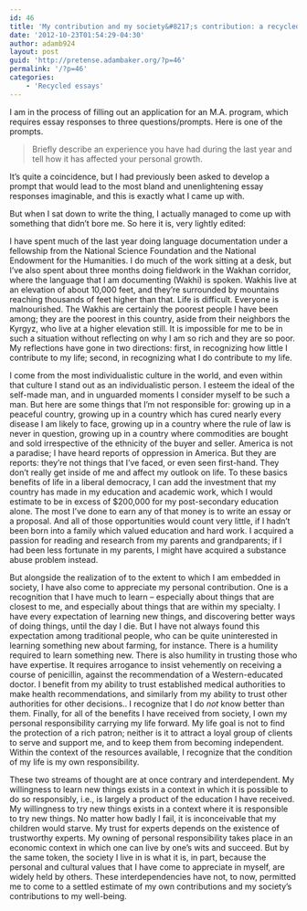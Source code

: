 ```yaml
---
id: 46
title: 'My contribution and my society&#8217;s contribution: a recycled college admission essay'
date: '2012-10-23T01:54:29-04:30'
author: adamb924
layout: post
guid: 'http://pretense.adambaker.org/?p=46'
permalink: '/?p=46'
categories:
    - 'Recycled essays'
---
```


I am in the process of filling out an application for an M.A. program, which requires essay responses to three questions/prompts. Here is one of the prompts.

> Briefly describe an experience you have had during the last year and tell how it has affected your personal growth.

It’s quite a coincidence, but I had previously been asked to develop a prompt that would lead to the most bland and unenlightening essay responses imaginable, and this is exactly what I came up with.

But when I sat down to write the thing, I actually managed to come up with something that didn’t bore me. So here it is, very lightly edited:

I have spent much of the last year doing language documentation under a fellowship from the National Science Foundation and the National Endowment for the Humanities. I do much of the work sitting at a desk, but I’ve also spent about three months doing fieldwork in the Wakhan corridor, where the language that I am documenting (Wakhi) is spoken. Wakhis live at an elevation of about 10,000 feet, and they’re surrounded by mountains reaching thousands of feet higher than that. Life is difficult. Everyone is malnourished. The Wakhis are certainly the poorest people I have been among; they are the poorest in this country, aside from their neighbors the Kyrgyz, who live at a higher elevation still. It is impossible for me to be in such a situation without reflecting on why I am so rich and they are so poor. My reflections have gone in two directions: first, in recognizing how little I contribute to my life; second, in recognizing what I do contribute to my life.

I come from the most individualistic culture in the world, and even within that culture I stand out as an individualistic person. I esteem the ideal of the self-made man, and in unguarded moments I consider myself to be such a man. But here are some things that I’m not responsible for: growing up in a peaceful country, growing up in a country which has cured nearly every disease I am likely to face, growing up in a country where the rule of law is never in question, growing up in a country where commodities are bought and sold irrespective of the ethnicity of the buyer and seller. America is not a paradise; I have heard reports of oppression in America. But they are reports: they’re not things that I’ve faced, or even seen first-hand. They don’t really get inside of me and affect my outlook on life. To these basics benefits of life in a liberal democracy, I can add the investment that my country has made in my education and academic work, which I would estimate to be in excess of $200,000 for my post-secondary education alone. The most I’ve done to earn any of that money is to write an essay or a proposal. And all of those opportunities would count very little, if I hadn’t been born into a family which valued education and hard work. I acquired a passion for reading and research from my parents and grandparents; if I had been less fortunate in my parents, I might have acquired a substance abuse problem instead.

But alongside the realization of to the extent to which I am embedded in society, I have also come to appreciate my personal contribution. One is a recognition that I have much to learn – especially about things that are closest to me, and especially about things that are within my specialty. I have every expectation of learning new things, and discovering better ways of doing things, until the day I die. But I have not always found this expectation among traditional people, who can be quite uninterested in learning something new about farming, for instance. There is a humility required to learn something new. There is also humility in trusting those who have expertise. It requires arrogance to insist vehemently on receiving a course of penicillin, against the recommendation of a Western-educated doctor. I benefit from my ability to trust established medical authorities to make health recommendations, and similarly from my ability to trust other authorities for other decisions.. I recognize that I do *not* know better than them. Finally, for all of the benefits I have received from society, I own my personal responsibility carrying my life forward. My life goal is not to find the protection of a rich patron; neither is it to attract a loyal group of clients to serve and support me, and to keep them from becoming independent. Within the context of the resources available, I recognize that the condition of my life is my own responsibility.

These two streams of thought are at once contrary and interdependent. My willingness to learn new things exists in a context in which it is possible to do so responsibly, i.e., is largely a product of the education I have received. My willingness to try new things exists in a context where it is responsible to try new things. No matter how badly I fail, it is inconceivable that my children would starve. My trust for experts depends on the existence of trustworthy experts. My owning of personal responsibility takes place in an economic context in which one can live by one’s wits and succeed. But by the same token, the society I live in is what it is, in part, because the personal and cultural values that I have come to appreciate in myself, are widely held by others. These interdependencies have not, to now, permitted me to come to a settled estimate of my own contributions and my society’s contributions to my well-being.